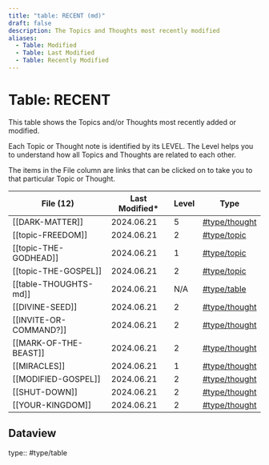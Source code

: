 ```yaml
---
title: "table: RECENT (md)"
draft: false
description: The Topics and Thoughts most recently modified
aliases:
  - Table: Modified
  - Table: Last Modified
  - Table: Recently Modified
---
```

# Table: RECENT
This table shows the Topics and/or Thoughts most recently added or modified.

Each Topic or Thought note is identified by its LEVEL. The Level helps you to understand how all Topics and Thoughts are related to each other.

The items in the File column are links that can be clicked on to take you to that particular Topic or Thought.

| File (12)              | Last Modified* | Level | Type                                                       |
| ---------------------- | -------------- | ----- | ---------------------------------------------------------- |
| [[DARK-MATTER]]        | 2024.06.21     | 5     | [#type/thought](app://obsidian.md/index.html#type/thought) |
| [[topic-FREEDOM]]      | 2024.06.21     | 2     | [#type/topic](app://obsidian.md/index.html#type/topic)     |
| [[topic-THE-GODHEAD]]  | 2024.06.21     | 1     | [#type/topic](app://obsidian.md/index.html#type/topic)     |
| [[topic-THE-GOSPEL]]   | 2024.06.21     | 2     | [#type/topic](app://obsidian.md/index.html#type/topic)     |
| [[table-THOUGHTS-md]]  | 2024.06.21     | N/A   | [#type/table](app://obsidian.md/index.html#type/table)     |
| [[DIVINE-SEED]]        | 2024.06.21     | 2     | [#type/thought](app://obsidian.md/index.html#type/thought) |
| [[INVITE-OR-COMMAND?]] | 2024.06.21     | 2     | [#type/thought](app://obsidian.md/index.html#type/thought) |
| [[MARK-OF-THE-BEAST]]  | 2024.06.21     | 2     | [#type/thought](app://obsidian.md/index.html#type/thought) |
| [[MIRACLES]]           | 2024.06.21     | 1     | [#type/thought](app://obsidian.md/index.html#type/thought) |
| [[MODIFIED-GOSPEL]]    | 2024.06.21     | 2     | [#type/thought](app://obsidian.md/index.html#type/thought) |
| [[SHUT-DOWN]]          | 2024.06.21     | 2     | [#type/thought](app://obsidian.md/index.html#type/thought) |
| [[YOUR-KINGDOM]]       | 2024.06.21     | 2     | [#type/thought](app://obsidian.md/index.html#type/thought) |

## Dataview
type:: #type/table
